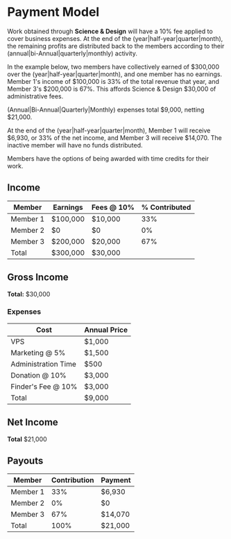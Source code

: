 # Payment Model

Work obtained through **Science & Design** will have a 10% fee applied to cover business expenses. At the end of the (year|half-year|quarter|month), the remaining profits are distributed back to the members according to their (annual|bi-Annual|quarterly|monthly) activity.

In the example below, two members have collectively earned of $300,000 over the (year|half-year|quarter|month), and one member has no earnings. Member 1's income of $100,000 is 33% of the total revenue that year, and Member 3's $200,000 is 67%. This affords Science & Design $30,000 of administrative fees.

(Annual|Bi-Annual|Quarterly|Monthly) expenses total $9,000, netting $21,000.

At the end of the (year|half-year|quarter|month), Member 1 will receive $6,930, or 33% of the net income, and Member 3 will receive $14,070. The inactive member will have no funds distributed. 

Members have the options of being awarded with time credits for their work. 

## Income			
| Member	| Earnings |	Fees @ 10% |	% Contributed |
|---------|----------|-------|----------------|
| Member 1 |	$100,000 |	$10,000 |	33% |
| Member 2 |	$0	| $0	| 0% |
| Member 3	| $200,000 |	$20,000 |	67% |
| Total |	$300,000 |	$30,000 |	
			
## Gross Income
**Total:** $30,000

### Expenses
| Cost |  Annual Price |	
|------|---------------|
| VPS	| $1,000 |		
| Marketing @ 5%	| $1,500|	
| Administration Time |	$500 |
| Donation @ 10% | $3,000 |
| Finder's Fee @ 10% | $3,000 |
| Total	| $9,000 |
			
## Net Income			
**Total**	$21,000		
			
## Payouts			
| Member |	Contribution |	Payment |	
|--------|---------------|----------|
| Member 1	| 33%	| $6,930 |
| Member 2	| 0% |	$0	|
| Member 3	| 67% |	$14,070 |	
| Total	| 100%	| $21,000 |	
